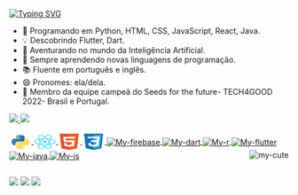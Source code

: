 <a href="https://git.io/typing-svg"><img src="https://readme-typing-svg.demolab.com?font=Inconsolata&size=27&pause=1000&color=47DFF7&center=true&width=435&lines=Ol%C3%A1%2C+eu+sou+a+Mylena+Ang%C3%A9lica" alt="Typing SVG" /></a>

- 🌼 Programando em Python, HTML, CSS, JavaScript, React, Java.
- 💡 Descobrindo Flutter, Dart.
- 🧠 Aventurando no mundo da Inteligência Artificial.
- 🌱 Sempre aprendendo novas linguagens de programação.
- 📚 Fluente em português e inglês.
- 😄 Pronomes: ela/dela.
- 🍑 Membro da equipe campeã do Seeds for the future- TECH4GOOD 2022- Brasil e Portugal.

 <div>
  <a href="https://github.com/mylena-angelica">
  <img height="180em" src="https://github-readme-stats.vercel.app/api?username=mylena-angelica&show_icons=true&bg_color=32D1F7&theme=blueside&include_all_commits=true&count_private=true"/>
  <img height="180em" src="https://github-readme-stats.vercel.app/api/top-langs/?username=mylena-angelica&layout=compact&langs_count=7&theme=cobalt"/>
</div>
<div style="display: inline_block"><br>
  <img align="center" alt="My-Python" height="30" width="40" src="https://raw.githubusercontent.com/devicons/devicon/master/icons/python/python-original.svg">
  <img align="center" alt="My-React" height="30" width="40" src="https://raw.githubusercontent.com/devicons/devicon/master/icons/react/react-original.svg">
  <img align="center" alt="My-HTML" height="30" width="40" src="https://raw.githubusercontent.com/devicons/devicon/master/icons/html5/html5-original.svg">
  <img align="center" alt="My-CSS" height="30" width="40" src="https://raw.githubusercontent.com/devicons/devicon/master/icons/css3/css3-original.svg">
  <img align="center" alt="My-firebase" height="30" width="40" src="https://cdn.jsdelivr.net/gh/devicons/devicon/icons/firebase/firebase-plain.svg">
  <img align="center" alt="My-dart" height="30" width="40" src="https://cdn.jsdelivr.net/gh/devicons/devicon/icons/dart/dart-original.svg">
  <img align="center" alt="My-r" height="30" width="40" src="https://cdn.jsdelivr.net/gh/devicons/devicon/icons/r/r-original.svg" >
  <img align="center" alt="My-flutter" height="30" width="40" src="https://cdn.jsdelivr.net/gh/devicons/devicon/icons/flutter/flutter-original.svg">
  <img align="center" alt="My-java" height="30" width="40" src="https://cdn.jsdelivr.net/gh/devicons/devicon/icons/java/java-original.svg">
  <img align="center" alt="My-js" height="30" width="40" src="https://cdn.jsdelivr.net/gh/devicons/devicon/icons/javascript/javascript-original.svg">
  <img align="right" alt="my-cute" src="https://i.picasion.com/pic91/7822c1d3ce6bb4d78795c771a64459ee.gif">
  
</div>
  
  ##
 
<div> 
  <a href="https://t.me/Mycoalhada" target="_blank"><img src="https://img.shields.io/badge/Telegram-2CA5E0?style=for-the-badge&logo=telegram&logoColor=white" target="_blank"></a>
  <a href = "mailto:mylenangelica@gmail.com"><img src="https://img.shields.io/badge/Gmail-D14836?style=for-the-badge&logo=gmail&logoColor=white" target="_blank"></a>
  <a href="https://www.linkedin.com/in/mylena-ang%C3%A9lica-b99059213" target="_blank"><img src="https://img.shields.io/badge/-LinkedIn-%230077B5?style=for-the-badge&logo=linkedin&logoColor=white" target="_blank"></a> 
  
 
</div>
